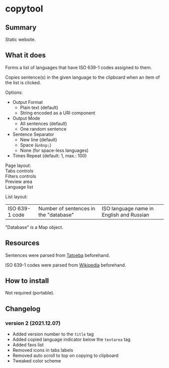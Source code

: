 # copytool

## Summary
Static website.

## What it does
Forms a list of languages that have ISO 639-1 codes assigned to them.

Copies sentence(s) in the given language to the clipboard when an item of the list is clicked.

Options:
- Output Format
    - Plain text (default)
    - String encoded as a URI component
- Output Mode
    - All sentences (default)
    - One random sentence
- Sentence Separator
    - New line (default)
    - Space (`&nbsp;`)
    - None (for space-less languages)
- Times Repeat (default: 1, max.: 100)

Page layout:  
Tabs controls  
Filters controls  
Preview area  
Language list

List layout:
<table>
    <tr>
        <td>ISO 639-1 code</td>
        <td>Number of sentences in the "database"</td>
        <td>ISO language name in English and Russian</td>
    </tr>
</table>

"Database" is a Map object.

## Resources
Sentences were parsed from [Tatoeba](https://tatoeba.org/en/) beforehand.

ISO 639-1 codes were parsed from [Wikipedia](https://en.wikipedia.org/wiki/Main_Page) beforehand.

## How to install
Not required (portable).

## Changelog

### version 2 (2021.12.07)
- Added version number to the `title` tag
- Added copied language indicator below the `textarea` tag
- Added favs list
- Removed icons in tabs labels
- Removed auto scroll to top on copying to clipboard
- Tweaked color scheme
